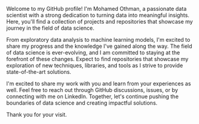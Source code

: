Welcome to my GitHub profile! I'm Mohamed Othman, a passionate data scientist with a strong dedication to turning data into meaningful insights. Here, you'll find a collection of projects and repositories that showcase my journey in the field of data science.

From exploratory data analysis to machine learning models, I'm excited to share my progress and the knowledge I've gained along the way. The field of data science is ever-evolving, and I am committed to staying at the forefront of these changes. Expect to find repositories that showcase my exploration of new techniques, libraries, and tools as I strive to provide state-of-the-art solutions.

I'm excited to share my work with you and learn from your experiences as well. Feel free to reach out through GitHub discussions, issues, or by connecting with me on LinkedIn. Together, let's continue pushing the boundaries of data science and creating impactful solutions. 

Thank you for your visit.
